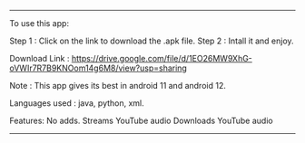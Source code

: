 ***********************************************************************************

To use this app:

Step 1 : Click on the link to download the .apk file.
Step 2 : Intall it and enjoy.

Download Link : https://drive.google.com/file/d/1EO26MW9XhG-oVWIr7R7B9KNOom14g6M8/view?usp=sharing

Note : This app gives its best in android 11 and android 12.

Languages used : java, python, xml.

Features: 
   No adds.
   Streams YouTube audio
   Downloads YouTube audio

***********************************************************************************

